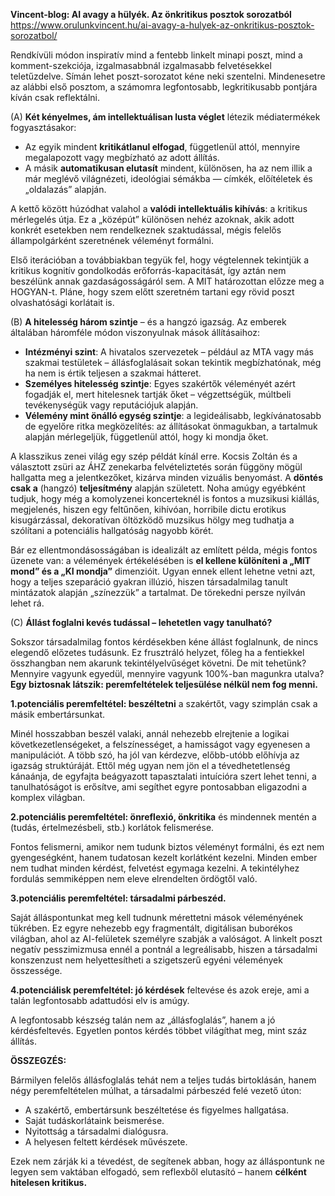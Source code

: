 **Vincent-blog: AI avagy a hülyék. Az önkritikus posztok sorozatból**  
https://www.orulunkvincent.hu/ai-avagy-a-hulyek-az-onkritikus-posztok-sorozatbol/

Rendkívüli módon inspiratív mind a fentebb linkelt minapi poszt, mind a komment-szekciója, izgalmasabbnál izgalmasabb felvetésekkel teletűzdelve. Símán lehet poszt-sorozatot kéne neki szentelni. Mindenesetre az alábbi első posztom, a számomra legfontosabb, legkritikusabb pontjára kíván csak reflektálni.

(A) 
**Két kényelmes, ám intellektuálisan lusta véglet** létezik médiatermékek fogyasztásakor:  
* Az egyik mindent **kritikátlanul elfogad**, függetlenül attól, mennyire megalapozott vagy megbízható az adott állítás.  
* A másik **automatikusan elutasít** mindent, különösen, ha az nem illik a már meglévő világnézeti, ideológiai sémákba — címkék, előítéletek és „oldalazás” alapján.  

A kettő között húzódhat valahol a **valódi intellektuális kihívás**: a kritikus mérlegelés útja. Ez a „középút” különösen nehéz azoknak, akik adott konkrét esetekben nem rendelkeznek szaktudással, mégis felelős állampolgárként szeretnének véleményt formálni.  

Első iterációban a továbbiakban tegyük fel, hogy végtelennek tekintjük a kritikus kognitív gondolkodás erőforrás-kapacitását, így aztán nem beszélünk annak gazdaságosságáról sem. A MIT határozottan előzze meg a HOGYAN-t. Pláne, hogy szem előtt szeretném tartani egy rövid poszt olvashatósági korlátait is.

(B) 
**A hitelesség három szintje** – és a hangzó igazság. Az emberek általában háromféle módon viszonyulnak mások állításaihoz:  
* **Intézményi szint**: A hivatalos szervezetek – például az MTA vagy más szakmai testületek – állásfoglalásait sokan tekintik megbízhatónak, még ha nem is értik teljesen a szakmai hátteret.  
* **Személyes hitelesség szintje**: Egyes szakértők véleményét azért fogadják el, mert hitelesnek tartják őket – végzettségük, múltbeli tevékenységük vagy reputációjuk alapján.  
* **Vélemény mint önálló egység szintje**: a legideálisabb, legkívánatosabb de egyelőre ritka megközelítés: az állításokat önmagukban, a tartalmuk alapján mérlegeljük, függetlenül attól, hogy ki mondja őket.  

A klasszikus zenei világ egy szép példát kínál erre. Kocsis Zoltán és a választott zsüri az ÁHZ zenekarba felvételiztetés során függöny mögül hallgatta meg a jelentkezőket, kizárva minden vizuális benyomást. A **döntés csak a** (hangzó) **teljesítmény** alapján született. Noha amúgy egyébként tudjuk, hogy még a komolyzenei koncerteknél is fontos a muzsikusi kiállás, megjelenés, hiszen egy feltűnően, kihívóan, horribile dictu erotikus kisugárzással, dekoratívan öltözködő muzsikus hölgy meg tudhatja a szólítani a potenciális hallgatóság nagyobb körét.

Bár ez ellentmondásosságában is idealizált az említett példa, mégis fontos üzenete van: a vélemények értékelésében is **el kellene különíteni a „MIT mond” és a „KI mondja”** dimenzióit. Ugyan ennek ellent lehetne vetni azt, hogy a teljes szeparáció gyakran illúzió, hiszen társadalmilag tanult mintázatok alapján „színezzük” a tartalmat. De törekedni persze nyilván lehet rá.

(C) 
**Állást foglalni kevés tudással – lehetetlen vagy tanulható?**  

Sokszor társadalmilag fontos kérdésekben kéne állást foglalnunk, de nincs elegendő előzetes tudásunk. Ez frusztráló helyzet, főleg ha a fentiekkel összhangban nem akarunk tekintélyelvűséget követni. De mit tehetünk? Mennyire vagyunk egyedül, mennyire vagyunk 100%-ban magunkra utalva? **Egy biztosnak látszik: peremfeltételek teljesülése nélkül nem fog menni.**

**1.potenciális peremfeltétel: beszéltetni** a szakértőt, vagy szimplán csak a másik embertársunkat.  

Minél hosszabban beszél valaki, annál nehezebb elrejtenie a logikai következetlenségeket, a felszínességet, a hamisságot vagy egyenesen a manipulációt. A több szó, ha jól van kérdezve, előbb-utóbb előhívja az igazság struktúráját. Ettől még ugyan nem jön el a tévedhetetlenség kánaánja, de egyfajta beágyazott tapasztalati intuícióra szert lehet tenni, a tanulhatóságot is erősítve, ami segíthet egyre pontosabban eligazodni a komplex világban.

**2.potenciális peremfeltétel: önreflexió, önkritika** és mindennek mentén a (tudás, értelmezésbeli, stb.) korlátok felismerése.  

Fontos felismerni, amikor nem tudunk biztos véleményt formálni, és ezt nem gyengeségként, hanem tudatosan kezelt korlátként kezelni. Minden ember nem tudhat minden kérdést, felvetést egymaga kezelni. A tekintélyhez fordulás semmiképpen nem eleve elrendelten ördögtől való.

**3.potenciális peremfeltétel: társadalmi párbeszéd.**  

Saját álláspontunkat meg kell tudnunk mérettetni mások véleményének tükrében. Ez egyre nehezebb egy fragmentált, digitálisan buborékos világban, ahol az AI-felületek személyre szabják a valóságot. A linkelt poszt negatív pesszimizmusa ennél a pontnál a legreálisabb, hiszen a társadalmi konszenzust nem helyettesítheti a szigetszerű egyéni vélemények összessége.

**4.potenciálisk peremfeltétel: jó kérdések** feltevése és azok ereje, ami a talán legfontosabb adattudósi elv is amúgy.  

A legfontosabb készség talán nem az „állásfoglalás”, hanem a jó kérdésfeltevés. Egyetlen pontos kérdés többet világíthat meg, mint száz állítás.

**ÖSSZEGZÉS:**

Bármilyen felelős állásfoglalás tehát nem a teljes tudás birtoklásán, hanem négy peremfeltételen múlhat, a társadalmi párbeszéd felé vezető úton:
* A szakértő, embertársunk beszéltetése és figyelmes hallgatása.
* Saját tudáskorlátaink beismerése.
* Nyitottság a társadalmi dialógusra.
* A helyesen feltett kérdések művészete.

Ezek nem zárják ki a tévedést, de segítenek abban, hogy az álláspontunk ne legyen sem vaktában elfogadó, sem reflexből elutasító – hanem **célként hitelesen kritikus.**


